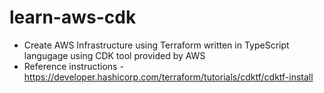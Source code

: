 # learn-aws-cdk
* Create AWS Infrastructure using Terraform written in TypeScript langugage using CDK tool provided by AWS
* Reference instructions - https://developer.hashicorp.com/terraform/tutorials/cdktf/cdktf-install
